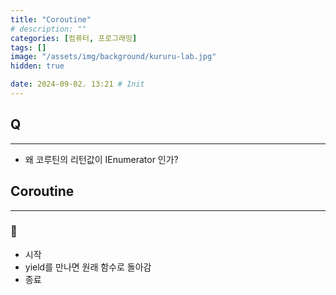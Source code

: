 ```yaml
---
title: "Coroutine"
# description: ""
categories: [컴퓨터, 프로그래밍]
tags: []
image: "/assets/img/background/kururu-lab.jpg"
hidden: true

date: 2024-09-02. 13:21 # Init
---
```


## Q

---

- 왜 코루틴의 리턴값이 IEnumerator 인가?

## Coroutine

---

### 🫧

- 시작
- yield를 만나면 원래 함수로 돌아감
- 종료
